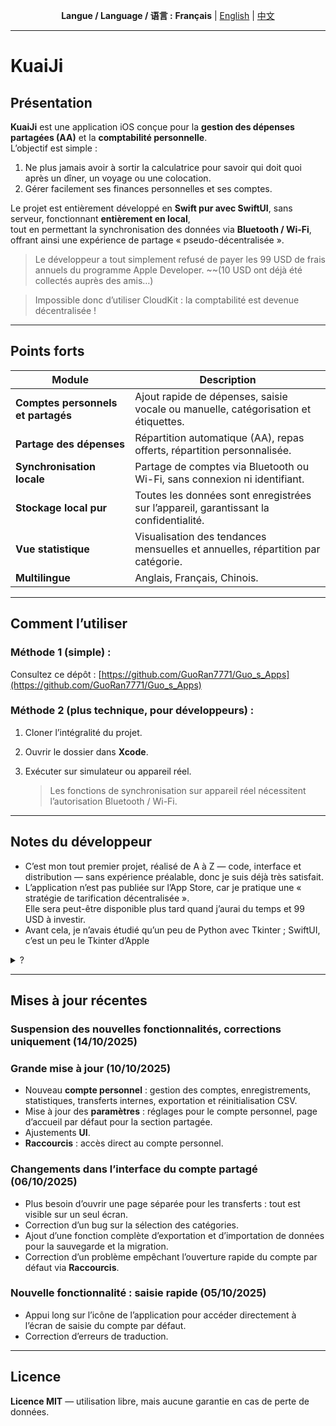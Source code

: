 <p align="center">
  <b>Langue / Language / 语言 :</b>
  <b>Français</b> |
  <a href="README.md">English</a> |
  <a href="README_CN.md">中文</a>
</p>

---
# KuaiJi  

## Présentation

**KuaiJi** est une application iOS conçue pour la **gestion des dépenses partagées (AA)** et la **comptabilité personnelle**.  
L’objectif est simple :  
1. Ne plus jamais avoir à sortir la calculatrice pour savoir qui doit quoi après un dîner, un voyage ou une colocation.  
2. Gérer facilement ses finances personnelles et ses comptes.

Le projet est entièrement développé en **Swift pur avec SwiftUI**, sans serveur, fonctionnant **entièrement en local**,  
tout en permettant la synchronisation des données via **Bluetooth / Wi-Fi**, offrant ainsi une expérience de partage « pseudo-décentralisée ».  

> Le développeur a tout simplement refusé de payer les 99 USD de frais annuels du programme Apple Developer. ~~(10 USD ont déjà été collectés auprès des amis…)

> Impossible donc d’utiliser CloudKit : la comptabilité est devenue décentralisée !

---

## Points forts

| Module | Description |
|---------|--------------|
| **Comptes personnels et partagés** | Ajout rapide de dépenses, saisie vocale ou manuelle, catégorisation et étiquettes. |
| **Partage des dépenses** | Répartition automatique (AA), repas offerts, répartition personnalisée. |
| **Synchronisation locale** | Partage de comptes via Bluetooth ou Wi-Fi, sans connexion ni identifiant. |
| **Stockage local pur** | Toutes les données sont enregistrées sur l’appareil, garantissant la confidentialité. |
| **Vue statistique** | Visualisation des tendances mensuelles et annuelles, répartition par catégorie. |
| **Multilingue** | Anglais, Français, Chinois. |

---

## Comment l’utiliser
### Méthode 1 (simple) :  
Consultez ce dépôt : [https://github.com/GuoRan7771/Guo_s_Apps](https://github.com/GuoRan7771/Guo_s_Apps)

### Méthode 2 (plus technique, pour développeurs) :  

1. Cloner l’intégralité du projet.  
2. Ouvrir le dossier dans **Xcode**.  
3. Exécuter sur simulateur ou appareil réel.  

   > Les fonctions de synchronisation sur appareil réel nécessitent l’autorisation Bluetooth / Wi-Fi.

---

## Notes du développeur

* C’est mon tout premier projet, réalisé de A à Z — code, interface et distribution — sans expérience préalable, donc je suis déjà très satisfait.  
* L’application n’est pas publiée sur l’App Store, car je pratique une « stratégie de tarification décentralisée ».  
  Elle sera peut-être disponible plus tard quand j’aurai du temps et 99 USD à investir.  
* Avant cela, je n’avais étudié qu’un peu de Python avec Tkinter ; SwiftUI, c’est un peu le Tkinter d’Apple 
<details>
<summary>?</summary>
Merci à ma copine pour tout son soutien discret dans l’ombre ! Heyhey 😁
</details>


---

## Mises à jour récentes

### Suspension des nouvelles fonctionnalités, corrections uniquement (14/10/2025)

### Grande mise à jour (10/10/2025)

 - Nouveau **compte personnel** : gestion des comptes, enregistrements, statistiques, transferts internes, exportation et réinitialisation CSV.  
 - Mise à jour des **paramètres** : réglages pour le compte personnel, page d’accueil par défaut pour la section partagée.  
 - Ajustements **UI**.  
 - **Raccourcis** : accès direct au compte personnel.

### Changements dans l’interface du compte partagé (06/10/2025)

 - Plus besoin d’ouvrir une page séparée pour les transferts : tout est visible sur un seul écran.  
 - Correction d’un bug sur la sélection des catégories.  
 - Ajout d’une fonction complète d’exportation et d’importation de données pour la sauvegarde et la migration.  
 - Correction d’un problème empêchant l’ouverture rapide du compte par défaut via **Raccourcis**.

### Nouvelle fonctionnalité : saisie rapide (05/10/2025)

 - Appui long sur l’icône de l’application pour accéder directement à l’écran de saisie du compte par défaut.  
 - Correction d’erreurs de traduction.

---

## Licence

**Licence MIT** — utilisation libre, mais aucune garantie en cas de perte de données.
